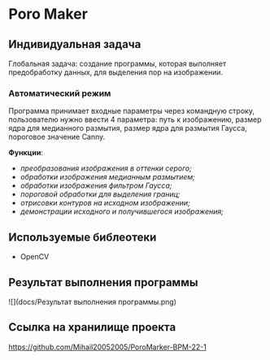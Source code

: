 # Poro Maker
## Индивидуальная задача

Глобальная задача: создание программы, которая выполняет предобработку данных, для выделения пор на изображении.
### Автоматический режим

Программа принимает входные параметры через командную строку, пользователю нужно ввести 4 параметра: путь к изображению, размер ядра для медианного размытия, размер ядра для размытия Гаусса, пороговое значение Canny.

**Функции**:
- _преобразования изображения в оттенки серого;_
- _обработки изображения медианным размытием;_
- _обработки изображения фильтром Гаусса;_
- _пороговой обработки для выделения границ;_
- _отрисовки контуров на исходном изображении;_
- _демонстрации исходного и получившегося изображения;_

## Используемые библеотеки
* OpenCV

## Результат выполнения программы

![](docs/Результат выполнения программы.png)

## Ссылка на хранилище проекта
https://github.com/Mihail20052005/PoroMarker-BPM-22-1